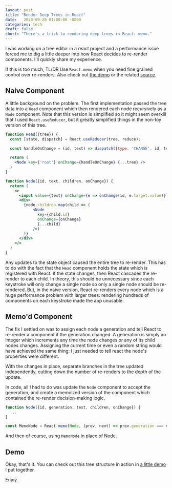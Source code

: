 ```yaml
---
layout: post
title: "Render Deep Trees in React"
date:   2020-09-28 01:00:00 -0800
categories: tech
draft: false
short: "There's a trick to rendering deep trees in React: memo."
---
```



I was working on a tree editor in a react project and a performance issue forced me to dig a little deeper into how React decides to re-render components. I'll quickly share my experience. 

If this is too much, TL/DR Use `React.memo` when you need fine grained control over re-renders. Also check out [the demo](https://react-tree-memo-demo.stackblitz.io/) or the related [source](https://stackblitz.com/edit/react-tree-memo-demo?file=src/App.js).

## Naive Component


A little background on the problem. The first implementation passed the tree data into a `Head` component which then rendered each node recursively as a `Node` component. Note that this version is simplified so it might seem overkill that I used `React.useReducer`, but it greatly simplified things in the non-toy version of this tree.

```jsx
function Head({tree}) {
  const [state, dispatch] = React.useReducer(tree, reduce);

  const handleOnChange = (id, text) => dispatch({type: 'CHANGE', id, text});

  return (
    <Node key={'root'} onChange={handleOnChange} {...tree} />
  )
}
```

```jsx
function Node({id, text, children, onChange}) {
  return (
    <>
      <input value={text} onChange={e => onChange(id, e.target.value)} />
      <div>
        {node.children.map(child => (
            <Node 
              key={child.id} 
              onChange={onChange} 
              {...child} 
            />)
        )}
      </div>
    </>
  )
}
```

Any updates to the state object caused the entire tree to re-render. This has to do with the fact that the `Head` component holds the state which is registered with React. If the state changes, then React cascades the re-render to each child. In theory, this should be unnecessary since each keystroke will only change a single node so only a single node should be re-rendered. But, in the naive version, React re-renders every node which is a huge performance problem with larger trees: rendering hundreds of components on each keystroke made the app unusable.

## Memo'd Component

The fix I settled on was to assign each node a generation and tell React to re-render a component if the generation changed. A generation is simply an integer which increments any time the node changes or any of its child nodes changes. Assigning the current time or even a random string would have achieved the same thing: I just needed to tell react the node's properties were different. 

With the changes in place, separate branches in the tree updated independently, cutting down the number of re-renders to the depth of the update.

In code, all I had to do was update the `Node` component to accept the generation, and create a memoized version of the component which contained the re-render decision-making logic.

```js
function Node({id, generation, text, children, onChange}) {
  ...
}

const MemoNode = React.memo(Node, (prev, next) => prev.generation === next.generation);
```

And then of course, using `MemoNode` in place of Node.

## Demo

Okay, that's it. You can check out this tree structure in action in [a little demo](https://react-tree-memo-demo.stackblitz.io/) I put together. 

Enjoy.
